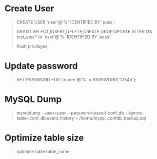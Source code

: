 # Create User
> CREATE USER 'user'@'%' IDENTIFIED BY 'pass';
> 
> GRANT SELECT,INSERT,DELETE,CREATE,DROP,UPDATE,ALTER ON test_app.* to 'user'@'%' IDENTIFIED BY 'pass';
> 
> flush privileges;

# Update password
> SET PASSWORD FOR 'reader'@'%' = PASSWORD('12345');

# MySQL Dump
> mysqldump --user=user --password=pass-f  conf_db  --ignore-table=conf_db.event_history  > /home/mysql_confdb_backup.sql

# Optimize table size
> optimize table table_name;
